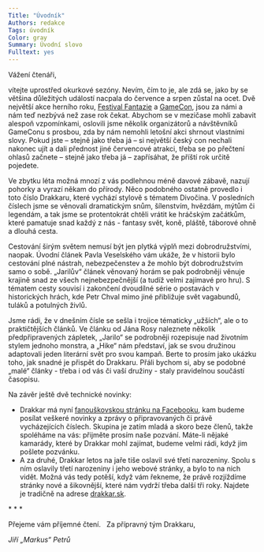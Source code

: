 ```yaml
---
Title: "Úvodník"
Authors: redakce
Tags: úvodník
Color: gray
Summary: Úvodní slovo
Fulltext: yes
---
```

Vážení čtenáři,

vítejte uprostřed okurkové sezóny. Nevím, čím to je, ale zdá se, jako by se většina důležitých událostí nacpala do července a srpen zůstal na ocet. Dvě největší akce herního roku, <a href="http://www.festivalfantazie.cz/">Festival Fantazie</a> a <a href="http://www.gamecon.cz/">GameCon</a>, jsou za námi a nám teď nezbývá než zase rok čekat. Abychom se v mezičase mohli zabavit alespoň vzpomínkami, oslovili jsme několik organizátorů a návštěvníků GameConu s prosbou, zda by nám nemohli letošní akci shrnout vlastními slovy. Pokud jste – stejně jako třeba já – si největší český con nechali nakonec ujít a dali přednost jiné červencové atrakci, třeba se po přečtení ohlasů začnete – stejně jako třeba já – zapřísáhat, že příští rok určitě pojedete.

Ve zbytku léta možná mnozí z vás podlehnou méně davové zábavě, nazují pohorky a vyrazí někam do přírody. Něco podobného ostatně provedlo i toto číslo Drakkaru, které vychází stylově s tématem Divočina. V posledních číslech jsme se věnovali dramatickým snům, šílenstvím, hvězdám, mýtům či legendám, a tak jsme se protentokrát chtěli vrátit ke hráčským začátkům, které pamatuje snad každý z nás - fantasy svět, koně, pláště, táborové ohně a dlouhá cesta.

<!--more-->

Cestování širým světem nemusí být jen plytká výplň mezi dobrodružstvími, naopak. Úvodní článek Pavla Veselského vám ukáže, že v historii bylo cestování plné nástrah, nebezpečenstev a že mohlo být dobrodružstvím samo o sobě. „Jarilův“ článek věnovaný horám se pak podrobněji věnuje krajině snad ze všech nejnebezpečnější (a tudíž velmi zajímavé pro hru). S tématem cesty souvisí i zakončení dvoudílné série o postavách v historických hrách, kde Petr Chval mimo jiné přibližuje svět vagabundů, tuláků a potulných živlů.

Jsme rádi, že v dnešním čísle se sešla i trojice tématicky „užších“, ale o to praktičtějších článků. Ve článku od Jána Rosy naleznete několik předpřipravených zápletek, „Jarilo“ se podrobněji rozepisuje nad životním stylem jednoho monstra, a „Hike“ nám představí, jak se svou družinou adaptovali jeden literární svět pro svou kampaň. Berte to prosím jako ukázku toho, jak snadné je přispět do Drakkaru. Přáli bychom si, aby se podobné „malé“ články - třeba i od vás či vaší družiny - staly pravidelnou součástí časopisu.

Na závěr ještě dvě technické novinky:
<ul>
	<li> Drakkar má nyní <a href="http://www.facebook.com/pages/Drakkar-internetovy-casopis-o-RPG/113220105387685">fanouškovskou stránku na Facebooku</a>, kam budeme posílat veškeré novinky a zprávy o připravovaných či právě vycházejících číslech. Skupina je zatím mladá a skoro beze členů, takže spoléháme na vás: přijměte prosím naše pozvání. Máte-li nějaké kamarády, které by Drakkar mohl zajímat, budeme velmi rádi, když jim pošlete pozvánku.</li>
	<li>A za druhé, Drakkar letos na jaře tiše oslavil své třetí narozeniny. Spolu s ním oslavily třetí narozeniny i jeho webové stránky, a bylo to na nich vidět. Možná vás tedy potěší, když vám řekneme, že právě rozjíždíme stránky nové a šikovnější, které nám vydrží třeba další tři roky. Najdete je tradičně na adrese <a href="http://drakkar.sk">drakkar.sk</a>.</li>
</ul>
* * *

Přejeme vám příjemné čtení.   Za přípravný tým Drakkaru,

<em>Jiří „Markus“ Petrů</em>
